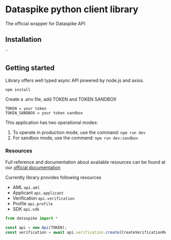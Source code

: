 # Dataspike python client library

The official wrapper for Dataspike API

## Installation

``

## Getting started

Library offers well typed async API powered by node.js and axios.

```
npm install
```

Create a .env file, add TOKEN and TOKEN SANDBOX

```
TOKEN = your token
TOKEN_SANDBOX = your token sandbox
```

This application has two operational modes:

1. To operate in production mode, use the command: `npm run dev`
2. For sandbox mode, use the command: `npm run dev:sandbox`

### Resources

Full reference and documentation about available resources
can be found at our [official documentation](https://docs.dataspike.io)

Currently library provides following resources

- AML `api.aml`
- Applicant `api.applicant`
- Verification `api.verification`
- Profile `api.profile`
- SDK `api.sdk`

```node.js
from dataspike import *

const api = new Api(TOKEN);
const verification = await api.verification.create(CreateVerificationRequest)
```
